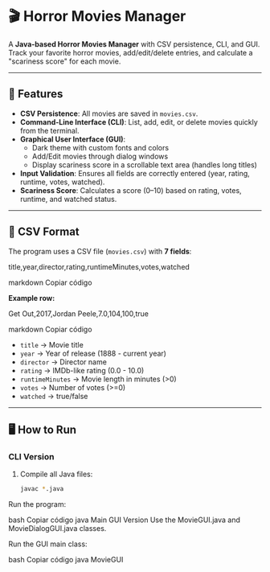 # 🎬 Horror Movies Manager

A **Java-based Horror Movies Manager** with CSV persistence, CLI, and GUI.  
Track your favorite horror movies, add/edit/delete entries, and calculate a "scariness score" for each movie.  

---

## 🚀 Features

- **CSV Persistence**: All movies are saved in `movies.csv`.  
- **Command-Line Interface (CLI)**: List, add, edit, or delete movies quickly from the terminal.  
- **Graphical User Interface (GUI)**:  
  - Dark theme with custom fonts and colors  
  - Add/Edit movies through dialog windows  
  - Display scariness score in a scrollable text area (handles long titles)  
- **Input Validation**: Ensures all fields are correctly entered (year, rating, runtime, votes, watched).  
- **Scariness Score**: Calculates a score (0–10) based on rating, votes, runtime, and watched status.  

---

## 📂 CSV Format

The program uses a CSV file (`movies.csv`) with **7 fields**:

title,year,director,rating,runtimeMinutes,votes,watched

markdown
Copiar código

**Example row:**

Get Out,2017,Jordan Peele,7.0,104,100,true

markdown
Copiar código

- `title` → Movie title  
- `year` → Year of release (1888 - current year)  
- `director` → Director name  
- `rating` → IMDb-like rating (0.0 - 10.0)  
- `runtimeMinutes` → Movie length in minutes (>0)  
- `votes` → Number of votes (>=0)  
- `watched` → true/false  

---

## 🖥️ How to Run

### CLI Version
1. Compile all Java files:  
   ```bash
   javac *.java
Run the program:

bash
Copiar código
java Main
GUI Version
Use the MovieGUI.java and MovieDialogGUI.java classes.

Run the GUI main class:

bash
Copiar código
java MovieGUI
